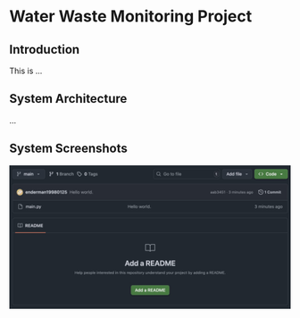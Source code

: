# Water Waste Monitoring Project

## Introduction

This is ...

## System Architecture

...

## System Screenshots

![](demo.jpg)
